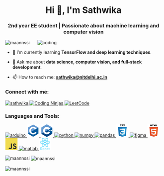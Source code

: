 <h1 align="center">Hi 👋, I'm Sathwika</h1>
<h3 align="center">2nd year EE student | Passionate about machine learning and computer vision</h3>
<img align="right" alt="coding" width="400" src="https://user-images.githubusercontent.com/69220037/203141922-dc941a18-63f5-4c8a-9013-86ce406f471d.gif">

<p align="left"> <img src="https://komarev.com/ghpvc/?username=maannssi&label=Profile%20views&color=0e75b6&style=flat" alt="maannssi" /> </p>
  
- 🌱 I’m currently learning **TensorFlow and deep learning techniques**.

- 💬 Ask me about **data science, computer vision, and full-stack development**.

- 📫 How to reach me: **sathwika@nitdelhi.ac.in**

<h3 align="left">Connect with me:</h3>
<p align="left">
  <a href="https://www.linkedin.com/in/sathwika/" target="blank">
    <img align="center" src="https://raw.githubusercontent.com/rahuldkjain/github-profile-readme-generator/master/src/images/icons/Social/linked-in-alt.svg" alt="sathwika" height="30" width="40" />
  </a>
  <a href="https://www.naukri.com/code360/profile/e0ab72e8-dccd-4bdb-a45c-2c6ab14a4b55" target="blank">
    <img align="center" src="https://upload.wikimedia.org/wikipedia/commons/4/44/Coding_Ninjas_Logo.svg" alt="Coding Ninjas" height="30" width="40" />
  </a>
  <a href="https://leetcode.com/u/sathwika_sree/" target="blank">
    <img align="center" src="https://upload.wikimedia.org/wikipedia/commons/7/75/LeetCode_logo_2021.svg" alt="LeetCode" height="30" width="40" />
  </a>
</p>

<h3 align="left">Languages and Tools:</h3>
<p align="left"> 
  <a href="https://www.arduino.cc/" target="_blank" rel="noreferrer">
    <img src="https://cdn.worldvectorlogo.com/logos/arduino-1.svg" alt="arduino" width="40" height="40"/>
  </a>
  <a href="https://www.cprogramming.com/" target="_blank" rel="noreferrer">
    <img src="https://raw.githubusercontent.com/devicons/devicon/master/icons/c/c-original.svg" alt="c" width="40" height="40"/>
  </a>
  <a href="https://www.w3schools.com/cpp/" target="_blank" rel="noreferrer">
    <img src="https://raw.githubusercontent.com/devicons/devicon/master/icons/cplusplus/cplusplus-original.svg" alt="cplusplus" width="40" height="40"/>
  </a>
  <a href="https://www.python.org/" target="_blank" rel="noreferrer">
    <img src="https://upload.wikimedia.org/wikipedia/commons/c/c3/Python-logo-notext.svg" alt="python" width="40" height="40"/>
  </a>
  <a href="https://numpy.org/" target="_blank" rel="noreferrer">
    <img src="https://upload.wikimedia.org/wikipedia/commons/1/1a/NumPy_logo.svg" alt="numpy" width="40" height="40"/>
  </a>
  <a href="https://pandas.pydata.org/" target="_blank" rel="noreferrer">
    <img src="https://upload.wikimedia.org/wikipedia/commons/e/ed/Pandas_logo.svg" alt="pandas" width="40" height="40"/>
  </a>
  <a href="https://www.w3schools.com/css/" target="_blank" rel="noreferrer">
    <img src="https://raw.githubusercontent.com/devicons/devicon/master/icons/css3/css3-original-wordmark.svg" alt="css3" width="40" height="40"/>
  </a>
  <a href="https://www.figma.com/" target="_blank" rel="noreferrer">
    <img src="https://www.vectorlogo.zone/logos/figma/figma-icon.svg" alt="figma" width="40" height="40"/>
  </a>
  <a href="https://www.w3.org/html/" target="_blank" rel="noreferrer">
    <img src="https://raw.githubusercontent.com/devicons/devicon/master/icons/html5/html5-original-wordmark.svg" alt="html5" width="40" height="40"/>
  </a>
  <a href="https://developer.mozilla.org/en-US/docs/Web/JavaScript" target="_blank" rel="noreferrer">
    <img src="https://raw.githubusercontent.com/devicons/devicon/master/icons/javascript/javascript-original.svg" alt="javascript" width="40" height="40"/>
  </a>
  <a href="https://www.mathworks.com/" target="_blank" rel="noreferrer">
    <img src="https://upload.wikimedia.org/wikipedia/commons/2/21/Matlab_Logo.png" alt="matlab" width="40" height="40"/>
  </a>
  <a href="https://reactjs.org/" target="_blank" rel="noreferrer">
    <img src="https://raw.githubusercontent.com/devicons/devicon/master/icons/react/react-original-wordmark.svg" alt="react" width="40" height="40"/>
  </a>
</p>

<p><img align="left" src="https://github-readme-stats.vercel.app/api/top-langs?username=maannssi&show_icons=true&locale=en&layout=compact" alt="maannssi" /></p>

<p>&nbsp;<img align="center" src="https://github-readme-stats.vercel.app/api?username=maannssi&show_icons=true&locale=en" alt="maannssi" /></p>

<p><img align="center" src="https://github-readme-streak-stats.herokuapp.com/?user=maannssi&" alt="maannssi" /></p>
